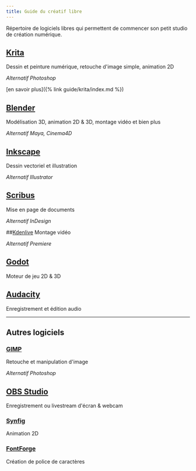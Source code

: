 ```yaml
---
title: Guide du créatif libre
---
```


Répertoire de logiciels libres qui permettent de commencer son petit studio de création numérique.

## [Krita](https://krita.org/fr)
Dessin et peinture numérique, retouche d'image simple, animation 2D

*Alternatif Photoshop*

[en savoir plus]({% link guide/krita/index.md %})

## [Blender](https://www.blender.org/)
Modélisation 3D, animation 2D & 3D, montage vidéo et bien plus

*Alternatif Maya, Cinema4D*

## [Inkscape](https://inkscape.org/fr/)
Dessin vectoriel et illustration

*Alternatif Illustrator*


## [Scribus](https://www.scribus.net/)
Mise en page de documents

*Alternatif InDesign*


##[Kdenlive](https://kdenlive.org/fr/)
Montage vidéo

*Alternatif Premiere*

## [Godot](https://godotengine.org/)
Moteur de jeu 2D & 3D

## [Audacity](https://www.audacityteam.org/)
Enregistrement et édition audio

---

## Autres logiciels

### [GIMP](https://www.gimp.org/)
Retouche et manipulation d'image

*Alternatif Photoshop*

## [OBS Studio](https://obsproject.com/)
Enregistrement ou livestream d'écran & webcam

### [Synfig](https://www.synfig.org/)
Animation 2D

### [FontForge](https://fontforge.org/)
Création de police de caractères
